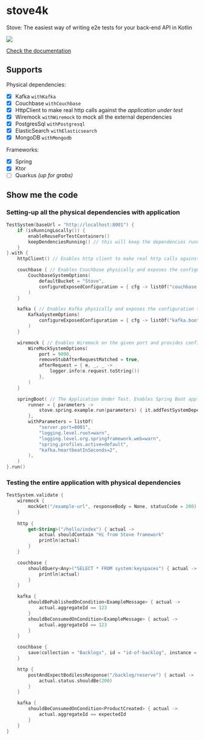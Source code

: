 # stove4k
Stove: The easiest way of writing e2e tests for your back-end API in Kotlin

![](./docs/assets/stove_architecture.svg)

[Check the documentation](https://trendyol.github.io/stove4k/)

## Supports

Physical dependencies: 

- [x] Kafka `withKafka`
- [x] Couchbase `withCouchbase`
- [x] HttpClient to make real http calls against the _application under test_
- [x] Wiremock `withWiremock` to mock all the external dependencies
- [x] PostgresSql `withPostgresql`
- [x] ElasticSearch `withElasticsearch`
- [x] MongoDB `withMongodb`

Frameworks:

- [x] Spring
- [x] Ktor
- [ ] Quarkus _(up for grabs)_

## Show me the code

### Setting-up all the physical dependencies with application

```kotlin
TestSystem(baseUrl = "http://localhost:8001") {
    if (isRunningLocally()) {
        enableReuseForTestContainers()
        keepDendenciesRunning() // this will keep the dependencies running after the tests are finished, so next run will be blazing fast :)
    }
}.with {
    httpClient() // Enables http client to make real http calls against the application under test

    couchbase { // Enables Couchbase physically and exposes the configuration to the application under test
        CouchbaseSystemOptions(
            defaultBucket = "Stove",
            configureExposedConfiguration = { cfg -> listOf("couchbase.hosts=${cfg.hostsWithPort}") },
        )
    }

    kafka { // Enables Kafka physically and exposes the configuration to the application under test
        KafkaSystemOptions(
            configureExposedConfiguration = { cfg -> listOf("kafka.bootstrapServers=${cfg.boostrapServers}") },
        )
    }

    wiremock { // Enables Wiremock on the given port and provides configurable mock HTTP server for your external API calls
        WireMockSystemOptions(
            port = 9090,
            removeStubAfterRequestMatched = true,
            afterRequest = { e, _, _ ->
                logger.info(e.request.toString())
            },
        )
    }

    springBoot( // The Application Under Test. Enables Spring Boot application to be run with the given parameters.
        runner = { parameters ->
            stove.spring.example.run(parameters) { it.addTestSystemDependencies() }
        },
        withParameters = listOf(
            "server.port=8001",
            "logging.level.root=warn",
            "logging.level.org.springframework.web=warn",
            "spring.profiles.active=default",
            "kafka.heartbeatInSeconds=2",
        ),
    )
}.run()

```

### Testing the entire application with physical dependencies

```kotlin
TestSystem.validate {
    wiremock {
        mockGet("/example-url", responseBody = None, statusCode = 200)
    }
    
    http {
        get<String>("/hello/index") { actual ->
            actual shouldContain "Hi from Stove framework"
            println(actual)
        }
    }

    couchbase {
        shouldQuery<Any>("SELECT * FROM system:keyspaces") { actual ->
            println(actual)
        }
    }

    kafka {
        shouldBePublishedOnCondition<ExampleMessage> { actual ->
            actual.aggregateId == 123
        }
        shouldBeConsumedOnCondition<ExampleMessage> { actual ->
            actual.aggregateId == 123
        }
    }

    couchbase {
        save(collection = "Backlogs", id = "id-of-backlog", instance = Backlog("id-of-backlog"))
    }

    http {
        postAndExpectBodilessResponse("/backlog/reserve") { actual ->
            actual.status.shouldBe(200)
        }
    }

    kafka {
        shouldBeConsumedOnCondition<ProductCreated> { actual ->
            actual.aggregateId == expectedId
        }
    }
}
```
